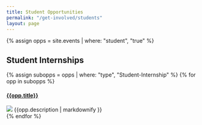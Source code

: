 ```yaml
---
title: Student Opportunities
permalink: "/get-involved/students"
layout: page
---
```


{% assign opps = site.events | where: "student", "true" %}

<div class="col-md-12">
<h2 class="title-underblock custom mb30">Student Internships</h2>
<div class="panel-group" role="tablist" aria-multiselectable="true">
{% assign subopps = opps | where: "type", "Student-Internship" %}
{% for opp in subopps %}
<div class="panel panel-default">
<div class="panel-heading" role="tab" id="heading{{forloop.index}}">
<h4 class="panel-title">
<a data-toggle="collapse" href="#collapse{{forloop.index}}" aria-expanded="false" aria-controls="collapse{{forloop.index}}">
{{opp.title}}
<span class="panel-icon"></span>
</a>
</h4>
</div><!-- End .panel-heading -->
<div id="collapse{{forloop.index}}" class="panel-collapse collapse" role="tabpanel" aria-labelledby="heading{{forloop.index}}">
<div class="panel-body">
<img class="col-md-4 pull-right" src="{{opp.featured_image}}" /> {{opp.description | markdownify }}
</div><!-- End .panel-body -->
</div><!-- End .panel-collapse -->
</div><!-- End .panel -->
{% endfor %}
</div><!-- End .panel-group -->

</div>
